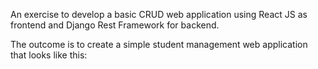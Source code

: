 An exercise to develop a basic CRUD web application using React JS as frontend and Django Rest Framework for backend.

The outcome is to create a simple student management web application that looks like this:
